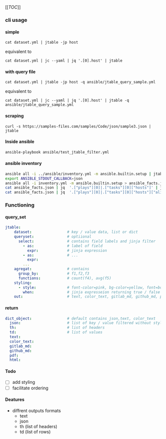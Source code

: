[[_TOC_]]

### cli usage
#### simple
```
cat dataset.yml | jtable -jp host
```
equivalent to
```
cat dataset.yml | jc --yaml | jq '.[0].host' | jtable
```
#### with query file
```
cat dataset.yml | jtable -jp host -q ansible/jtable_query_sample.yml 
```
equivalent to
```
cat dataset.yml | jc --yaml | jq '.[0].host' | jtable -q ansible/jtable_query_sample.yml 
```
#### scraping
```
curl -s https://samples-files.com/samples/Code/json/sample3.json | jtable
```
#### Inside ansible
```bash
ansible-playbook ansible/test_jtable_filter.yml
```

#### ansible inventory
```bash
ansible all -i ../ansible/inventory.yml -m ansible.builtin.setup | jtable -jp 'plays[0].tasks[0].hosts' -q ../jtable/inventory_view.query_file.yml
export ANSIBLE_STDOUT_CALLBACK=json
ansible all -i inventory.yml -m ansible.builtin.setup > ansible_facts.json
cat ansible_facts.json | jq  '.["plays"][0]|.["tasks"][0]["hosts"]' | jtable -q ../jtable/inventory_view.query_file.yml
cat ansible_facts.json | jq  '.["plays"][0]|.["tasks"][0]["hosts"]["alice"]["ansible_facts"]|keys'
```

### Functioning
#### query_set

```yaml
jtable:
    dataset:                # key / value data, list or dict
    queryset:               # optiional
      select:               # contains field labels and jinja filter 
        - as:               # label of field
          expr:             # jinja expression
        - as:               # ...
          expr:
        ...
    agregat:                # contains
      group_by:             # f1,f2,f3
      functions:            # count(f4), avg(f5)
    styling:
      - style:              # font-color=pink, bg-color=yellow, font=bold ...
        when:               # jinja expresseion returning true / false
    out:                    # text, color_text, gitlab_md, github_md, pdf, html, html_js

```

#### return
```yaml
dict_object:                # default contains json,text, color_text
  json:                     # list of key / value filtered without styling
  th:                       # list of headers
  td:                       # list of values
  text:                     
  color_text:
  gitlab_md:
  github_md:
  pdf:
  html:
```
        

#### Todo
- [ ] add styling
- [ ] facilitate ordering

#### Deatures
- diffrent outputs formats
  - text
  - json
  - th (list of headers)
  - td (list of rows)
  

